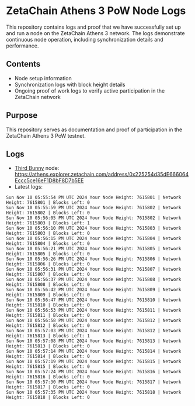 # ZetaChain Athens 3 PoW Node Logs
This repository contains logs and proof that we have successfully set up and run a node on the ZetaChain Athens 3 network. The logs demonstrate continuous node operation, including synchronization details and performance.

## Contents
- Node setup information
- Synchronization logs with block height details
- Ongoing proof of work logs to verify active participation in the ZetaChain network

## Purpose
This repository serves as documentation and proof of participation in the ZetaChain Athens 3 PoW testnet.

## Logs

- [Third Bunny](https://thirdbunny.xyz/) node: https://athens.explorer.zetachain.com/address/0x225254d35dE666064Eccc5ce16eF1D8bF8D7b5EE
- Latest logs:
```
Sun Nov 10 05:55:54 PM UTC 2024 Your Node Height: 7615801 | Network Height: 7615801 | Blocks Left: 0
Sun Nov 10 05:55:59 PM UTC 2024 Your Node Height: 7615802 | Network Height: 7615802 | Blocks Left: 0
Sun Nov 10 05:56:05 PM UTC 2024 Your Node Height: 7615802 | Network Height: 7615803 | Blocks Left: 1
Sun Nov 10 05:56:10 PM UTC 2024 Your Node Height: 7615803 | Network Height: 7615803 | Blocks Left: 0
Sun Nov 10 05:56:15 PM UTC 2024 Your Node Height: 7615804 | Network Height: 7615804 | Blocks Left: 0
Sun Nov 10 05:56:21 PM UTC 2024 Your Node Height: 7615805 | Network Height: 7615805 | Blocks Left: 0
Sun Nov 10 05:56:26 PM UTC 2024 Your Node Height: 7615806 | Network Height: 7615806 | Blocks Left: 0
Sun Nov 10 05:56:31 PM UTC 2024 Your Node Height: 7615807 | Network Height: 7615807 | Blocks Left: 0
Sun Nov 10 05:56:37 PM UTC 2024 Your Node Height: 7615808 | Network Height: 7615808 | Blocks Left: 0
Sun Nov 10 05:56:42 PM UTC 2024 Your Node Height: 7615809 | Network Height: 7615809 | Blocks Left: 0
Sun Nov 10 05:56:47 PM UTC 2024 Your Node Height: 7615810 | Network Height: 7615810 | Blocks Left: 0
Sun Nov 10 05:56:53 PM UTC 2024 Your Node Height: 7615811 | Network Height: 7615811 | Blocks Left: 0
Sun Nov 10 05:56:58 PM UTC 2024 Your Node Height: 7615812 | Network Height: 7615812 | Blocks Left: 0
Sun Nov 10 05:57:03 PM UTC 2024 Your Node Height: 7615812 | Network Height: 7615813 | Blocks Left: 1
Sun Nov 10 05:57:08 PM UTC 2024 Your Node Height: 7615813 | Network Height: 7615813 | Blocks Left: 0
Sun Nov 10 05:57:14 PM UTC 2024 Your Node Height: 7615814 | Network Height: 7615814 | Blocks Left: 0
Sun Nov 10 05:57:19 PM UTC 2024 Your Node Height: 7615815 | Network Height: 7615815 | Blocks Left: 0
Sun Nov 10 05:57:24 PM UTC 2024 Your Node Height: 7615816 | Network Height: 7615816 | Blocks Left: 0
Sun Nov 10 05:57:30 PM UTC 2024 Your Node Height: 7615817 | Network Height: 7615817 | Blocks Left: 0
Sun Nov 10 05:57:35 PM UTC 2024 Your Node Height: 7615818 | Network Height: 7615818 | Blocks Left: 0
```
